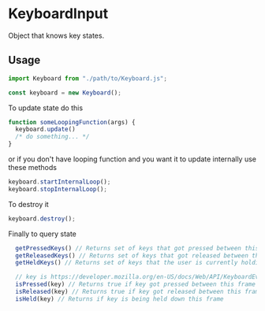 # KeyboardInput

Object that knows key states.

## Usage

```javascript
import Keyboard from "./path/to/Keyboard.js";

const keyboard = new Keyboard();
```

To update state do this

```javascript
function someLoopingFunction(args) {
  keyboard.update() 
  /* do something... */
}
```

or if you don't have looping function and you want it to update internally use these methods

```javascript
keyboard.startInternalLoop();
keyboard.stopInternalLoop();
```

To destroy it

```javascript
keyboard.destroy();
```

Finally to query state

```javascript
  getPressedKeys() // Returns set of keys that got pressed between this frame and the last frame
  getReleasedKeys() // Returns set of keys that got released between this frame and the last frame
  getHeldKeys() // Returns set of keys that the user is currently holding down

  // key is https://developer.mozilla.org/en-US/docs/Web/API/KeyboardEvent/code
  isPressed(key) // Returns true if key got pressed between this frame and the last frame
  isReleased(key) // Returns true if key got released between this frame and the last frame
  isHeld(key) // Returns if key is being held down this frame
```
